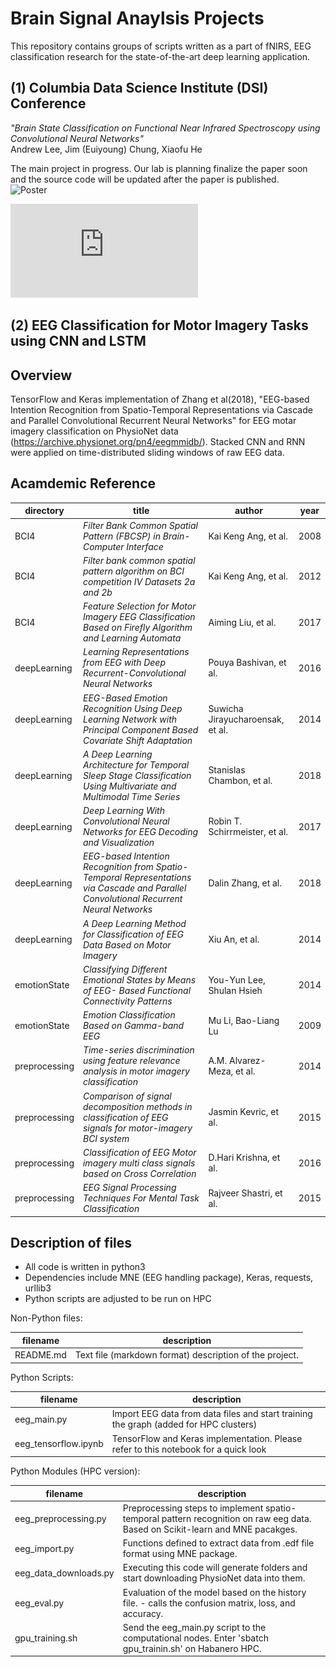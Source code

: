 
Brain Signal Anaylsis Projects
==========

This repository contains groups of scripts written as a part of fNIRS, EEG classification research for 
the state-of-the-art deep learning application.

## (1) Columbia Data Science Institute (DSI) Conference
*"Brain State Classification on Functional Near Infrared Spectroscopy using Convolutional Neural Networks"* <br>Andrew Lee, Jim (Euiyoung) Chung, Xiaofu He

 The main project in progress. Our lab is planning finalize the paper soon and the source code will be updated after the paper is published.<br>
![Poster](https://github.com/Kearlay/research/blob/master/conference0928.png?raw=true)

![Abstract](https://github.com/Kearlay/research/blob/master/OHBM.pdf?raw=true)

## (2) EEG Classification for Motor Imagery Tasks using CNN and LSTM
Overview
--------

TensorFlow and Keras implementation of Zhang et al(2018), "EEG-based Intention Recognition from Spatio-Temporal Representations via Cascade and Parallel Convolutional Recurrent Neural Networks" for EEG motar imagery classification on PhysioNet data (https://archive.physionet.org/pn4/eegmmidb/). Stacked CNN and RNN were applied on time-distributed sliding windows of raw EEG data.


Acamdemic Reference
------------
directory | title                                               |  author                             |        year
--------|-------------------------------------------------------|-------------------------------------|-----------------
BCI4 | *Filter Bank Common Spatial Pattern (FBCSP) in Brain-Computer Interface* | Kai Keng Ang, et al. | 2008
BCI4 | *Filter bank common spatial pattern algorithm on BCI competition IV Datasets 2a and 2b* | Kai Keng Ang, et al.               | 2012
BCI4 | *Feature Selection for Motor Imagery EEG Classification Based on Firefly Algorithm and Learning Automata* | Aiming Liu, et al. | 2017
deepLearning  | *Learning Representations from EEG with Deep Recurrent-Convolutional Neural Networks* | Pouya Bashivan, et al. | 2016
deepLearning  | *EEG-Based Emotion Recognition Using Deep Learning Network with Principal Component Based Covariate Shift Adaptation* | Suwicha Jirayucharoensak, et al. | 2014
deepLearning  | *A Deep Learning Architecture for Temporal Sleep Stage Classification Using Multivariate and Multimodal Time Series* | Stanislas Chambon, et al. | 2018
deepLearning  | *Deep Learning With Convolutional Neural Networks for EEG Decoding and Visualization* |Robin T. Schirrmeister, et al.   | 2017
deepLearning     | *EEG-based Intention Recognition from Spatio-Temporal Representations via Cascade and Parallel Convolutional Recurrent Neural Networks* | Dalin Zhang, et al. | 2018
deepLearning | *A Deep Learning Method for Classification of EEG Data Based on Motor Imagery* | Xiu An, et al. | 2014
emotionState | *Classifying Different Emotional States by Means of EEG- Based Functional Connectivity Patterns* | You-Yun Lee, Shulan Hsieh | 2014
emotionState | *Emotion Classification Based on Gamma-band EEG* | Mu Li, Bao-Liang Lu | 2009
preprocessing | *Time-series discrimination using feature relevance analysis in motor imagery classification* | A.M. Alvarez-Meza, et al. | 2014
preprocessing | *Comparison of signal decomposition methods in classification of EEG signals for motor-imagery BCI system*              | Jasmin Kevric, et al. | 2015
preprocessing | *Classification of EEG Motor imagery multi class signals based on Cross Correlation* | D.Hari Krishna, et al.                | 2016
preprocessing | *EEG Signal Processing Techniques For Mental Task Classification* | Rajveer Shastri, et al. | 2015



Description of files
--------------------

- All code is written in python3
- Dependencies include MNE (EEG handling package), Keras, requests, urllib3
- Python scripts are adjusted to be run on HPC

Non-Python files:

filename                          |  description
----------------------------------|------------------------------------------------------------------------------------
README.md                         |  Text file (markdown format) description of the project.

Python Scripts:

filename                          |  description
----------------------------------|------------------------------------------------------------------------------------
eeg_main.py                       | Import EEG data from data files and start training the graph (added for HPC clusters)
eeg_tensorflow.ipynb              | TensorFlow and Keras implementation. Please refer to this notebook for a quick look

Python Modules (HPC version):

filename                          |  description
----------------------------------|------------------------------------------------------------------------------------
eeg_preprocessing.py              | Preprocessing steps to implement spatio-temporal pattern recognition on raw eeg data. Based on Scikit-learn and MNE pacakges.
eeg_import.py                     | Functions defined to extract data from .edf file format using MNE package.
eeg_data_downloads.py             | Executing this code will generate folders and start downloading PhysioNet data into them.
eeg_eval.py                       | Evaluation of the model based on the history file. - calls the confusion matrix, loss, and accuracy.
gpu_training.sh                   | Send the eeg_main.py script to the computational nodes. Enter 'sbatch gpu_trainin.sh' on Habanero HPC.


